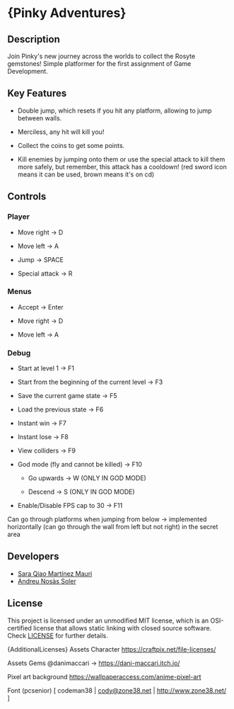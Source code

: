 # {Pinky Adventures}

## Description

Join Pinky's new journey across the worlds to collect the Rosyte gemstones!
Simple platformer for the first assignment of Game Development.


## Key Features

* Double jump, which resets if you hit any platform, allowing to jump between walls.

* Merciless, any hit will kill you!

* Collect the coins to get some points.

* Kill enemies by jumping onto them or use the special attack to kill them more safely, but remember, 
  this attack has a cooldown! (red sword icon means it can be used, brown means it's on cd)
 
## Controls

### Player

* Move right -> D

* Move left -> A

* Jump -> SPACE

* Special attack -> R 

### Menus

* Accept -> Enter

* Move right -> D

* Move left -> A

### Debug

* Start at level 1 -> F1

* Start from the beginning of the current level -> F3

* Save the current game state -> F5

* Load the previous state -> F6

* Instant win -> F7

* Instant lose -> F8

* View colliders -> F9

* God mode (fly and cannot be killed) -> F10

	* Go upwards -> W (ONLY IN GOD MODE)

	* Descend -> S (ONLY IN GOD MODE)

* Enable/Disable FPS cap to 30 -> F11

Can go through platforms when jumping from below -> implemented horizontally (can go through the wall from left but not right) in the secret area

## Developers

* [Sara Qiao Martínez Mauri](https://github.com/lSara-MM)
* [Andreu Nosàs Soler](https://github.com/AndyCubico)
 

## License

This project is licensed under an unmodified MIT license, which is an OSI-certified license that allows static linking with closed source software. Check [LICENSE](LICENSE) for further details.

{AdditionalLicenses}
Assets Character
https://craftpix.net/file-licenses/

Assets Gems
@danimaccari -> https://dani-maccari.itch.io/

Pixel art background
https://wallpaperaccess.com/anime-pixel-art

Font (pcsenior)
[ codeman38 | cody@zone38.net | http://www.zone38.net/ ]